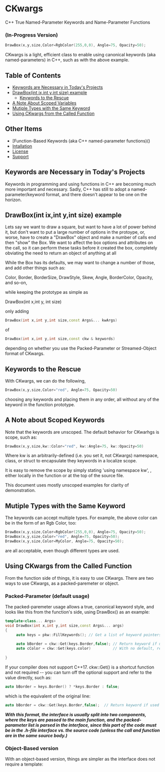 # CKwargs
C++ True Named-Parameter Keywords and Name-Parameter Functions

### (In-Progress Version)

```C++
DrawBox(x,y,size,Color=RgbColor(255,0,0), Angle=75, Opacity=50);
```
CKwargs is a light, efficient class to enable using canonical keywords (aka named-parameters) in C++, such as with the above example. 

## Table of Contents
- [Keywords are Necessary in Today's Projects]()
- [DrawBox(int ix,int y,int size) example]()
  - [Keywords to the Rescue]()
- [A Note About Scoped Variables]()
- [Mutiple Types with the Same Keyword]()
- [Using CKwargs from the Called Function]()

## Other Items
- [Function-Based Keywords (aka C++ named-parameter functions)()
- [Intallation]()
- [License]()
- [Support]()


## Keywords are Necessary in Today's Projects

Keywords in programming and using functions in C++ are becoming much more important and necessary.  Sadly, C++ has still to adopt a named-parameter/keyword format, 
and there doesn't appear to be one on the horizon.

## DrawBox(int ix,int y,int size) example

Lets say we want to draw a square, but want to have a lot of power behind it, but don't want to put a large number of options in the protoype, or, worse,
have to create a "DrawBox" object and make a number of calls end then "show" the Box.  We want to affect the box options and attributes on the call, so it can perform
these tasks before it created the box, completely obviating the need to return an object of anything at all

While the Box has its defaults, we may want to change a number of those, and add other things such as:

  Color, Border, BorderSize, DrawStyle, Skew, Angle, BorderColor, Opacity, and so-on, 
  
  while keeping the prototype as simple as 
  
  DrawBox(int x,int y, int size)
  
  only adding
  
  ```C++
  DrawBox(int x,int y,int size,const Args&... kwArgs)
  ```
  
  of
  ```C++
  DrawBox(int x,int y,int size,const ckw & keywords)
  ```
  
  depending on whether you use the Packed-Parameter or Streamed-Object format of CKwargs.
  
  
## Keywords to the Rescue

With CKwargs, we can do the following, 

```C++
DrawBox(x,y,size,Color="red", Angle=75, Opacity=50)
```

choosing any keywords and placing them in any order, all without any of the keyword in the function prototype.

## A Note about Scoped Keywords

Note that the keywords are unscoped.  The default behavior for CKwarhgs is scope, such as:

```C++
DrawBox(x,y,size,kw::Color="red", kw::Angle=75, kw::Opacity=50)
```

Where kw is an arbitrarily-defined (i.e. you set it, not CKwargs) namespace, class, or struct to encapsulate they keywords in a localize scope.

It is easy to remove the scope by simply stating 'using namespace kw', , either locally in the function or at the top of the
source file.

This document uses mostly unscoped examples for clarity of demonstration.

## Mutiple Types with the Same Keyword

The keywords can accept multiple types.  For example, the above color can be in the form of an Rgb Color, too:

```C++
DrawBox(x,y,size,Color=RgbColor(255,0,0), Angle=75, Opacity=50);
DrawBox(x,y,size,Color="red", Angle=75, Opacity=50);
DrawBox(x,y,size,Color=MyColor, Angle=75, Opacity=50);
```

are all acceptable, even though different types are used.

## Using CKwargs from the Called Function

From the function side of things, it is easy to use CKwargs.  There are two ways to use CKwargs, as a packed-paremeter or object.

### Packed-Parameter (default usage)

The packed-paremeter usage allows a true, canonical keyword style, and looks like this from the function's side, using DrawBox() as an example:

```C++
template<class... Args>
void DrawBox(int x,int y,int size,const Args&... args)
{
     auto keys = pkw::FillKeywords(); // Get a list of keyword pointers
     
     auto bBorder = ckw::Get(keys.Border,false); // Return keyword if used or false as default
     auto cColor = ckw::Get(keys.color)          // With no default, returns std::optional with value or nullopt.
     
}
```

If your compiler does not support C++17.  ckw::Get() is a shortcut function and not required -- you can turn off the optional support and refer to the 
value directly, such as:

```C++
auto bBorder = keys.Border() ? *keys.Border : false;
```

which is the equivalent of the original line:

```C++
auto bBorder = ckw::Get(keys.Border,false);  // Return keyword if used or false as default
```

**_With this format, the interface is usually split into two components, where the keys are passed to the main function,
and the packed-parameter list is parsed in the interface, since this part of the code must be in the .h-file interface vs.
the source code (unless the call and function are in the same source body.)_**


### Object-Based version

With an object-based version, things are simpler as the interface does not require a template:







